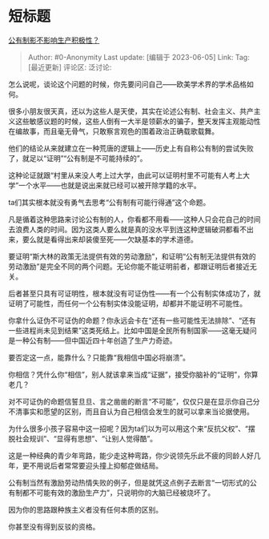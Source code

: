 # 短标题
[公有制影不影响生产积极性？](https://www.zhihu.com/question/431876335/answer/3059139883)

> Author: #0-Anonymity
> Last update: [编辑于 2023-06-05]
> Link:
> Tag: [最近更新]
> 评论区:
> 泛讨论:

怎么说呢，谈论这个问题的时候，你先要问问自己——欧美学术界的学术品格如何。

很多小朋友很天真，还以为这些人是天使，其实在论述公有制、社会主义、共产主义这些敏感议题的时候，这些人倒有一大半是领薪水的骗子，整天发挥主观能动性在编故事，而且毫无骨气，只敢察言观色的围着政治正确载歌载舞。

他们的结论从来就建立在一种荒唐的逻辑上——历史上有自称公有制的尝试失败了，就足以“证明”“公有制是不可能持续的”。

这种论证就跟“村里从来没人考上过大学，由此可以证明村里不可能有人考上大学”一个水平——也就是说出来就已经可以被开除学籍的水平。

ta们其实根本就没有勇气去思考“公有制有可能行得通”这个命题。

凡是循着这种思路来讨论公有制的人，你看都不用看——这种人只会花自己的时间去浪费人类的时间。因为这类人要么就是真的没水平到连这种逻辑破洞都看不出来，要么就是看得出来却装傻至死——欠缺基本的学术道德。

要证明“斯大林的政策无法提供有效的劳动激励”，和证明“公有制无法提供有效的劳动激励”是完全不同的两个问题。无论你能不能证明前者，都跟证明后者接近无关。

后者甚至只具有可证明性，根本就没有可证伪性——有一个公有制实体成功了，就证明了可能性，而任何一个公有制实体没能证明，却都并不能证明不可能性。

你拿什么证伪不可证伪的命题？你永远会卡在“还有一些可能性无法排除”、“还有一些进程尚未见到结果”这类死结上。比如中国是全民所有制国家——这毫无疑问是一种公有制——但中国近四十年创造了生产力奇迹。

要否定这一点，能靠什么？只能靠“我相信中国必将崩溃”。

你相信？凭什么你“相信”，别人就该拿来当成“证据”，接受你脑补的“证明”，你算老几？

对不可证伪的命题信誓旦旦、言之凿凿的断言“不可能”，仅仅只是在显示你自己分不清事实和愿望的区别，而且自认为自己相信会发生的就可以拿来当论据使用。

为什么很多小孩子容易中这一招呢？因为ta们以为可以用这个来“反抗父权”、“摆脱社会规训”、“显得有思想”、“让别人觉得酷”。

这是一种经典的青少年弯路，能少走这种弯路，你少说领先乐此不疲的同龄人好几年，更不用说后者常常要迎头撞上抑郁症做结局。

公有制当然有激励劳动热情失败的例子，但是就凭这点例子去断言“一切形式的公有制都不可能有效的激励生产力”，只说明你的大脑已经被烧坏了。

因为你的思路跟种族主义者没有任何本质的区别。

你甚至没有得到反驳的资格。